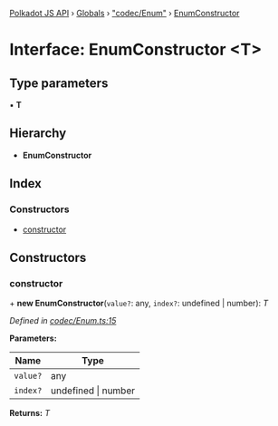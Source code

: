 [Polkadot JS API](../README.md) › [Globals](../globals.md) › ["codec/Enum"](../modules/_codec_enum_.md) › [EnumConstructor](_codec_enum_.enumconstructor.md)

# Interface: EnumConstructor <**T**>

## Type parameters

▪ **T**

## Hierarchy

* **EnumConstructor**

## Index

### Constructors

* [constructor](_codec_enum_.enumconstructor.md#constructor)

## Constructors

###  constructor

\+ **new EnumConstructor**(`value?`: any, `index?`: undefined | number): *T*

*Defined in [codec/Enum.ts:15](https://github.com/polkadot-js/api/blob/985749ade1/packages/types/src/codec/Enum.ts#L15)*

**Parameters:**

Name | Type |
------ | ------ |
`value?` | any |
`index?` | undefined &#124; number |

**Returns:** *T*

